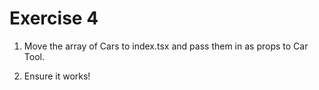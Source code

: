 # Exercise 4

1. Move the array of Cars to index.tsx and pass them in as props to Car Tool.

2. Ensure it works!